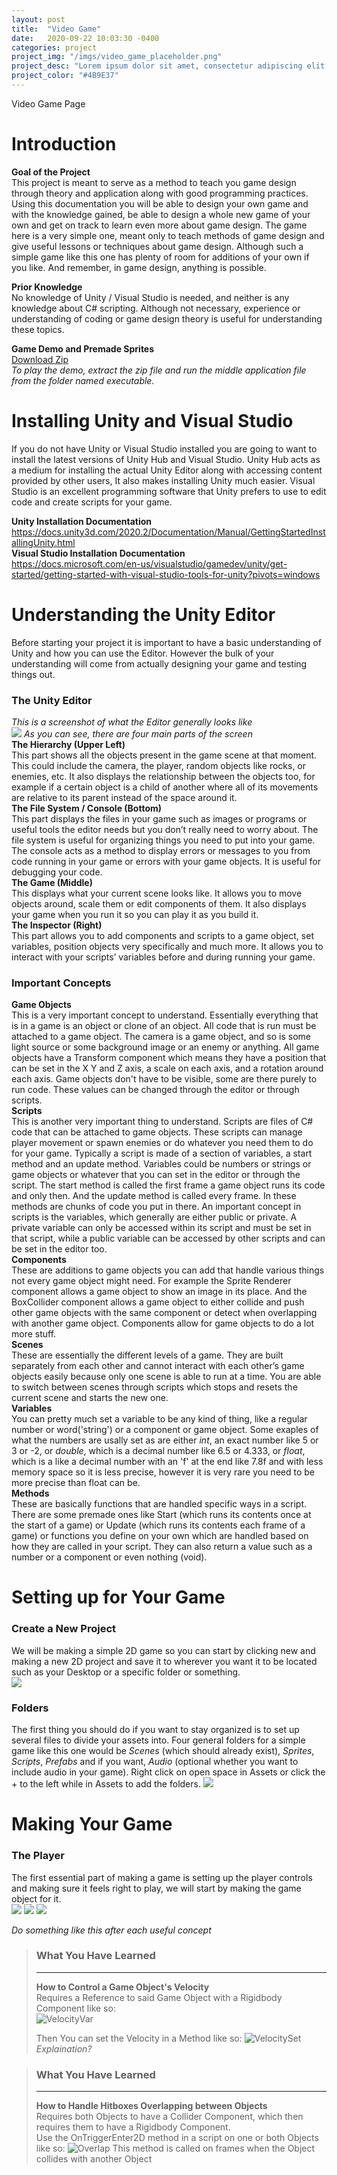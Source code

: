 ```yaml
---
layout: post
title:  "Video Game"
date:   2020-09-22 10:03:30 -0400
categories: project
project_img: "/imgs/video_game_placeholder.png"
project_desc: "Lorem ipsum dolor sit amet, consectetur adipiscing elit. Ut dolor metus, molestie ac quam vitae, vulputate congue felis. Etiam dictum neque ante, ac efficitur sapien commodo non. Quisque et venenatis risus, non interdum dui."
project_color: "#4B9E37"
---
```


Video Game Page

# Introduction
**Goal of the Project**  
This project is meant to serve as a method to teach you game design through theory and application along with good programming practices. Using this documentation you will be able to design your own game and with the knowledge gained, be able to design a whole new game of your own and get on track to learn even more about game design. The game here is a very simple one, meant only to teach methods of game design and give useful lessons or techniques about game design. Although such a simple game like this one has plenty of room for additions of your own if you like. And remember, in game design, anything is possible.

**Prior Knowledge**  
No knowledge of Unity / Visual Studio is needed, and neither is any knowledge about C# scripting. Although not necessary, experience or understanding of coding or game design theory is useful for understanding these topics.

**Game Demo and Premade Sprites**  
[Download Zip](/zip/DemoAndSprites.zip)  
*To play the demo, extract the zip file and run the middle application file from the folder named executable.*  

# Installing Unity and Visual Studio
If you do not have Unity or Visual Studio installed you are going to want to install the latest versions of Unity Hub and Visual Studio. Unity Hub acts as a medium for installing the actual Unity Editor along with accessing content provided by other users, It also makes installing Unity much easier. Visual Studio is an excellent programming software that Unity prefers to use to edit code and create scripts for your game.

**Unity Installation Documentation**  
<https://docs.unity3d.com/2020.2/Documentation/Manual/GettingStartedInstallingUnity.html>  
**Visual Studio Installation Documentation**  
<https://docs.microsoft.com/en-us/visualstudio/gamedev/unity/get-started/getting-started-with-visual-studio-tools-for-unity?pivots=windows>

# Understanding the Unity Editor
Before starting your project it is important to have a basic understanding of Unity and how you can use the Editor. However the bulk of your understanding will come from actually designing your game and testing things out. 

### **The Unity Editor**
*This is a screenshot of what the Editor generally looks like*  
![](/imgs/Mike_Images/image17.png)
*As you can see, there are four main parts of the screen*  
**The Hierarchy (Upper Left)**  
This part shows all the objects present in the game scene at that moment. This could include the camera, the player, random objects like rocks, or enemies, etc. It also displays the relationship between the objects too, for example if a certain object is a child of another where all of its movements are relative to its parent instead of the space around it.  
**The File System / Console (Bottom)**  
This part displays the files in your game such as images or programs or useful tools the editor needs but you don’t really need to worry about. The file system is useful for organizing things you need to put into your game. The console acts as a method to display errors or messages to you from code running in your game or errors with your game objects. It is useful for debugging your code.  
**The Game (Middle)**  
This displays what your current scene looks like. It allows you to move objects around, scale them or edit components of them. It also displays your game when you run it so you can play it as you build it.  
**The Inspector (Right)**  
This part allows you to add components and scripts to a game object, set variables, position objects very specifically and much more. It allows you to interact with your scripts’ variables before and during running your game.  

### **Important Concepts**
**Game Objects**  
This is a very important concept to understand. Essentially everything that is in a game is an object or clone of an object. All code that is run must be attached to a game object. The camera is a game object, and so is some light source or some background image or an enemy or anything. All game objects have a Transform component which means they have a position that can be set in the X Y and Z axis, a scale on each axis, and a rotation around each axis. Game objects don't have to be visible, some are there purely to run code. These values can be changed through the editor or through scripts.  
**Scripts**  
This is another very important thing to understand. Scripts are files of C# code that can be attached to game objects. These scripts can manage player movement or spawn enemies or do whatever you need them to do for your game. Typically a script is made of a section of variables, a start method and an update method. Variables could be numbers or strings or game objects or whatever that you can set in the editor or through the script. The start method is called the first frame a game object runs its code and only then. And the update method is called every frame. In these methods are chunks of code you put in there. 
An important concept in scripts is the variables, which generally are either public or private. A private variable can only be accessed within its script and must be set in that script, while a public variable can be accessed by other scripts and can be set in the editor too.  
**Components**  
These are additions to game objects you can add that handle various things not every game object might need. For example the Sprite Renderer component allows a game object to show an image in its place. And the BoxCollider component allows a game object to either collide and push other game objects with the same component or detect when overlapping with another game object. Components allow for game objects to do a lot more stuff.  
**Scenes**  
These are essentially the different levels of a game. They are built separately from each other and cannot interact with each other’s game objects easily because only one scene is able to run at a time. You are able to switch between scenes through scripts which stops and resets the current scene and starts the new one.  
**Variables**  
You can pretty much set a variable to be any kind of thing, like a regular number or word('string') or a component or game object. Some exaples of what the numbers are usally set as are either *int*, an exact number like 5 or 3 or -2, or *double*, which is a decimal number like 6.5 or 4.333, or *float*, which is a like a decimal number with an 'f' at the end like 7.8f and with less memory space so it is less precise, however it is very rare you need to be more precise than float can be.  
**Methods**  
These are basically functions that are handled specific ways in a script. There are some premade ones like Start (which runs its contents once at the start of a game) or Update (which runs its contents each frame of a game) or functions you define on your own which are handled based on how they are called in your script. They can also return a value such as a number or a component or even nothing (void).

# Setting up for Your Game  
### **Create a New Project**  
We will be making a simple 2D game so you can start by clicking new and making a new 2D project and save it to wherever you want it to be located such as your Desktop or a specific folder or something.  
![](/imgs/Mike_Images/image8.png)  
### **Folders**  
The first thing you should do if you want to stay organized is to set up several files to divide your assets into. Four general folders for a simple game like this one would be *Scenes* (which should already exist), *Sprites*, *Scripts*, *Prefabs* and if you want, *Audio* (optional whether you want to include audio in your game). Right click on open space in Assets or click the + to the left while in Assets to add  the folders.
![](/imgs/Mike_Images/image44.png)  

# Making Your Game
### **The Player**  
The first essential part of making a game is setting up the player controls and making sure it feels right to play, we will start by making the game object for it.  
![](/imgs/Mike_Images/image31.png)  ![](/imgs/Mike_Images/image28.png)  ![](/imgs/Mike_Images/image45.png)  







*Do something like this after each useful concept*
> ### **What You Have Learned**  
> ---
> **How to Control a Game Object's Velocity**  
> Requires a Reference to said Game Object with a Rigidbody Component like so:      
> ![VelocityVar](/imgs/Mike_Images/Learned/VelocityVar.PNG)
>
> Then You can set the Velocity in a Method like so:
> ![VelocitySet](/imgs/Mike_Images/Learned/VelocitySet.PNG)
> *Explaination?*  

> ### **What You Have Learned**  
> ---
> **How to Handle Hitboxes Overlapping between Objects**  
> Requires both Objects to have a Collider Component, which then requires them to have a Rigidbody Component.  
> Use the OnTriggerEnter2D method in a script on one or both Objects like so:
>![Overlap](/imgs/Mike_Images/Learned/Overlap.PNG)
> This method is called on frames when the Object collides with another Object

